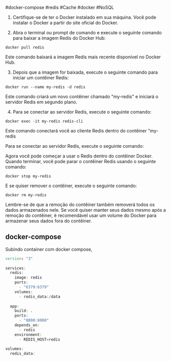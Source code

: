 #docker-compose #redis #Cache #docker #NoSQL 

1. Certifique-se de ter o Docker instalado em sua máquina. Você pode instalar o Docker a partir do site oficial do Docker.

2. Abra o terminal ou prompt de comando e execute o seguinte comando para baixar a imagem Redis do Docker Hub:

```
docker pull redis
```

Este comando baixará a imagem Redis mais recente disponível no Docker Hub.

3. Depois que a imagem for baixada, execute o seguinte comando para iniciar um contêiner Redis:

```
docker run --name my-redis -d redis
```

Este comando criará um novo contêiner chamado "my-redis" e iniciará o servidor Redis em segundo plano.

4. Para se conectar ao servidor Redis, execute o seguinte comando:

```
docker exec -it my-redis redis-cli
```

Este comando conectará você ao cliente Redis dentro do contêiner "my-redis

Para se conectar ao servidor Redis, execute o seguinte comando:

Agora você pode começar a usar o Redis dentro do contêiner Docker. Quando terminar, você pode parar o contêiner Redis usando o seguinte comando:

```
docker stop my-redis
```

E se quiser remover o contêiner, execute o seguinte comando:

```
docker rm my-redis
```

Lembre-se de que a remoção do contêiner também removerá todos os dados armazenados nele. Se você quiser manter seus dados mesmo após a remoção do contêiner, é recomendável usar um volume do Docker para armazenar seus dados fora do contêiner.

## docker-compose
Subindo container com docker compose,

```d
version: "3"  
  
services:  
  redis:  
    image: redis  
    ports:  
      - "6379:6379"  
    volumes:  
      - redis_data:/data  
  
  app:  
    build: .  
    ports:  
      - "8000:8000"  
    depends_on:  
      - redis  
    environment:  
      - REDIS_HOST=redis  
  
volumes:  
  redis_data:
```